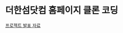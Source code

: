 더한섬닷컴 홈페이지 클론 코딩
======================
[프로젝트 발표 자료](https://github.com/yoolim12/HyundaiMiniProject/files/10930965/Spring.Mini.Project.PPT.pptx)
